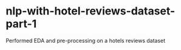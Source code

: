 # nlp-with-hotel-reviews-dataset-part-1
 Performed EDA and pre-processing on a hotels reviews dataset

